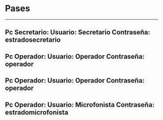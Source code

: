 <!-- TITLE: Pases -->
<!-- SUBTITLE: Usuarios - Contraseñas -->

# Pases
-----
**Pc Secretario:**
Usuario: Secretario
Contraseña: estradosecretario
-----

**Pc Operador:**
Usuario: Operador
Contraseña: operador
-----

**Pc Operador:**
Usuario: Operador
Contraseña: operador
-----

**Pc Operador:**
Usuario: Microfonista
Contraseña: estradomicrofonista
-----




